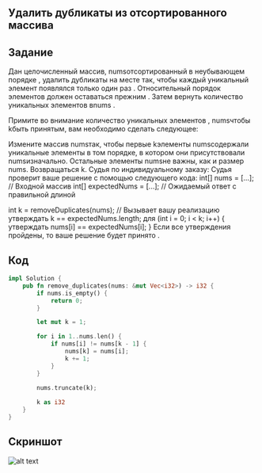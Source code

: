 ## Удалить дубликаты из отсортированного массива
## Задание
Дан целочисленный массив, numsотсортированный в неубывающем порядке , удалить дубликаты на месте так, чтобы каждый уникальный элемент появлялся только один раз . Относительный порядок элементов должен оставаться прежним . Затем вернуть количество уникальных элементов вnums .

Примите во внимание количество уникальных элементов , numsчтобы kбыть принятым, вам необходимо сделать следующее:

Измените массив numsтак, чтобы первые kэлементы numsсодержали уникальные элементы в том порядке, в котором они присутствовали numsизначально. Остальные элементы numsне важны, как и размер nums.
Возвращаться k.
Судья по индивидуальному заказу:
Судья проверит ваше решение с помощью следующего кода:
int[] nums = [...]; // Входной массив
int[] expectedNums = [...]; // Ожидаемый ответ с правильной длиной

int k = removeDuplicates(nums); // Вызывает вашу реализацию
утверждать k == expectedNums.length;
для (int i = 0; i < k; i++) {
    утверждать nums[i] == expectedNums[i];
}
Если все утверждения пройдены, то ваше решение будет принято .

## Код 
``` rust
impl Solution { 
    pub fn remove_duplicates(nums: &mut Vec<i32>) -> i32 { 
        if nums.is_empty() { 
            return 0; 
        } 

        let mut k = 1; 

        for i in 1..nums.len() { 
            if nums[i] != nums[k - 1] { 
                nums[k] = nums[i]; 
                k += 1; 
            } 
        } 

        nums.truncate(k);
        
        k as i32 
    } 
}
```
## Скриншот
![alt text](https://github.com/Vladiiimir8/plyaskin_20421/blob/main/rust/zadanie%201/zadanie%201.5/screen5.png?raw=true)